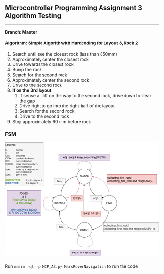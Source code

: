 ## Microcontroller Programming Assignment 3 Algorithm Testing

---

**Branch: Master**

#### **Algorithm**: Simple Algorith with Hardcoding for Layout 3, Rock 2
1. Search until see the closest rock (less than 850mm)
2. Approximately center the closest rock
3. Drive towards the closest rock
4. Bump the rock
5. Search for the second rock
6. Approximately center the second rock
7. Drive to the second rock
8. **If on the 3rd layout**
   1. If sense a cliff on the way to the second rock, drive down to clear the gap
   2. Drive right to go into the right-half of the layout
   3. Search for the second rock
   4. Drive to the second rock
9. Stop approximately 60 mm before rock


### FSM
![Finite State Machine of Simple Algorithm with Layout 3 Hardcoding](./Flowchart_MCP_AS_L3.png)

###
Run ```manim -ql -p MCP_A3.py MarsRoverNavigation``` to run the code